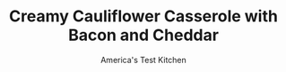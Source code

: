 ---
layout: ../../layouts/MarkdownPostLayout.astro
title: Creamy Cauliflower Casserole with Bacon and Cheddar
author: America's Test Kitchen
pubDate: 2023-03-15
description: "This casserole rejuvenates ho-hum cauliflower. Cream cheese helps thicken and stabilize a super-easy, extra-creamy sauce for this cauliflower."
image_url: https://res.cloudinary.com/hksqkdlah/image/upload/ar_1:1,c_fill,dpr_2.0,f_auto,fl_lossy.progressive.strip_profile,g_faces:auto,q_auto:low,w_344/5319_boatk08-sfs-4c-cauliflowercasserole-317075
tags: ["Side Dishes","Vegetables","Casseroles","Contest Recipes"]
calories: 3320
protein: 17
carbohydrates: 8
fats: 
fiber: 2
ingredients: ["3 cups, shredded cheddar cheese","1 tablespoon, chopped fresh parsley leaves","2 heads, cauliflower, trimmed and cut into 1-inch florets (about 8 cups)","1/2 teaspoon, ground black pepper",", table salt","1/4 cup, heavy cream","1/4 cup, sour cream","4 ounces, cream cheese","8 slices, bacon, chopped, cooked until crisp, and cooled"]
serves: 8
time: ""
instructions: ["Mix bacon, 1/2 cup cheese, and parsley in small bowl. Set aside for topping.","2.Adjust oven rack to middle position and heat oven to 350 degrees. Bring 4 quarts water to boil in large pot. Add 1 tablespoon salt and cauliflower and cook until tender, about 7 minutes. Drain and rinse cauliflower with cold water. Transfer half of cauliflower to cutting board and roughly chop. (Topping and cauliflower may be refrigerated separately for up to 1 day.)","Melt cream cheese in now-empty pot over low heat. Stir in heavy cream and remaining 2 1/2 cups cheese and cook until cheese starts to melt, about 3 minutes. Off heat, stir in sour cream, cauliflower, 1/2 teaspoon salt, and pepper. Transfer mixture to 2-quart baking dish, sprinkle with topping, and bake until browned and bubbly, about 15 minutes. Serve."]
nutrition: ["531 mg Potassium","329 mg Phosphorus","344 mg Calcium","38 mg Magnesium","563 mg Sodium","2 mg Zinc","35 g Fat","1 mg Niacin (B3)","11 g Monounsaturated","2 g Polyunsaturated","65 mg Vitamin C","91 mg Cholesterol","17 g Saturated","2 g Fiber","90 µg Folate (food)","3 g Sugars","30 µg Vitamin K","170 g Water","8 g Carbs","90 µg Folate equivalent (total)","17 g Protein","211 µg Vitamin A","415 kcal Energy","3320 calories"]
notes: "Roughly chopped cauliflower acts as a casserole filler, much like rice or pasta, while the large florets add texture."
---